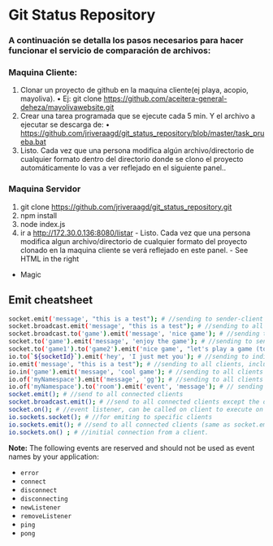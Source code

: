 # Git Status Repository

### A continuación se detalla los pasos necesarios para hacer funcionar el servicio de comparación de archivos:
 
### Maquina Cliente:
  1. Clonar un proyecto de github en la maquina cliente(ej playa, acopio, mayoliva). 
    • Ej: git clone  https://github.com/aceitera-general-deheza/mayolivawebsite.git
  2. Crear una tarea programada que se ejecute cada 5 min. Y el archivo a ejecutar se descarga de:
    • https://github.com/jriveraagd/git_status_repository/blob/master/task_prueba.bat
  3. Listo. Cada vez que una persona modifica algún archivo/directorio de cualquier formato dentro del directorio donde se clono el proyecto automáticamente lo vas a ver reflejado en el siguiente panel..
 
 
### Maquina Servidor
 
  1. git clone https://github.com/jriveraagd/git_status_repository.git
  2. npm install
  3. node index.js
  4. ir a http://172.30.0.136:8080/listar
    - Listo. Cada vez que una persona modifica algun archivo/directorio de cualquier formato del proyecto clonado en la maquina cliente se verá reflejado en este panel.
    - See HTML in the right
   - Magic
 
 
## Emit cheatsheet

```sh
socket.emit('message', "this is a test"); # //sending to sender-client only
socket.broadcast.emit('message', "this is a test"); # //sending to all clients except sender
socket.broadcast.to('game').emit('message', 'nice game'); # //sending to all clients in 'game' room(channel) except sender
socket.to('game').emit('message', 'enjoy the game'); # //sending to sender client, only if they are in 'game' room(channel)
socket.to('game1').to('game2').emit('nice game', "let's play a game (too)"); # // sending to all clients in 'game1' and/or in 'game2' room, except sender
io.to(`${socketId}`).emit('hey', 'I just met you'); # //sending to individual socketid (private message)
io.emit('message', "this is a test"); # //sending to all clients, include sender
io.in('game').emit('message', 'cool game'); # //sending to all clients in 'game' room(channel), include sender
io.of('myNamespace').emit('message', 'gg'); # //sending to all clients in namespace 'myNamespace', include sender
io.of('myNamespace').to('room').emit('event', 'message'); # // sending to a specific room in a specific namespace, including sender
socket.emit(); # //send to all connected clients
socket.broadcast.emit(); # //send to all connected clients except the one that sent the message
socket.on(); # //event listener, can be called on client to execute on server
io.sockets.socket(); # //for emiting to specific clients
io.sockets.emit(); # //send to all connected clients (same as socket.emit)
io.sockets.on() ; # //initial connection from a client.
```

**Note:** The following events are reserved and should not be used as event names by your application:
- `error`
- `connect`
- `disconnect`
- `disconnecting`
- `newListener`
- `removeListener`
- `ping`
- `pong`
